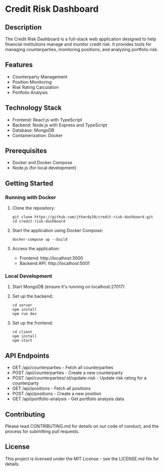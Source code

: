 # Credit Risk Dashboard

## Description
The Credit Risk Dashboard is a full-stack web application designed to help financial institutions manage and monitor credit risk. It provides tools for managing counterparties, monitoring positions, and analyzing portfolio risk.

## Features
- Counterparty Management
- Position Monitoring
- Risk Rating Calculation
- Portfolio Analysis

## Technology Stack
- Frontend: React.js with TypeScript
- Backend: Node.js with Express and TypeScript
- Database: MongoDB
- Containerization: Docker

## Prerequisites
- Docker and Docker Compose
- Node.js (for local development)

## Getting Started

### Running with Docker
1. Clone the repository:
   ```
   git clone https://github.com/jthardy10/credit-risk-dashboard.git
   cd credit-risk-dashboard
   ```

2. Start the application using Docker Compose:
   ```
   docker-compose up --build
   ```

3. Access the application:
   - Frontend: http://localhost:3000
   - Backend API: http://localhost:5001

### Local Development
1. Start MongoDB (ensure it's running on localhost:27017)

2. Set up the backend:
   ```
   cd server
   npm install
   npm run dev
   ```

3. Set up the frontend:
   ```
   cd client
   npm install
   npm start
   ```

## API Endpoints
- GET /api/counterparties - Fetch all counterparties
- POST /api/counterparties - Create a new counterparty
- POST /api/counterparties/:id/update-risk - Update risk rating for a counterparty
- GET /api/positions - Fetch all positions
- POST /api/positions - Create a new position
- GET /api/portfolio-analysis - Get portfolio analysis data

## Contributing
Please read CONTRIBUTING.md for details on our code of conduct, and the process for submitting pull requests.

## License
This project is licensed under the MIT License - see the LICENSE.md file for details.
